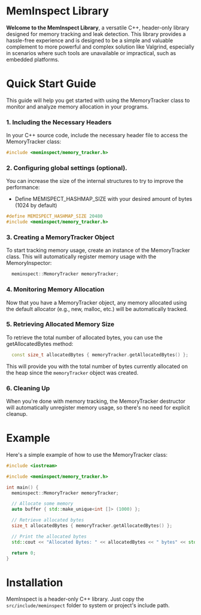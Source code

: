 MemInspect Library
==================

**Welcome to the MemInspect Library**, a versatile C++, header-only library designed for memory tracking and leak detection.
This library provides a hassle-free experience and is designed to be a simple and valuable complement to more powerful and complex solution like Valgrind, especially in scenarios where such tools are unavailable or impractical, such as embedded platforms.

# Quick Start Guide

This guide will help you get started with using the MemoryTracker class to monitor and analyze memory allocation in your programs.

### 1. Including the Necessary Headers

In your C++ source code, include the necessary header file to access the MemoryTracker class:


```CPP
#include <meminspect/memory_tracker.h>
```

### 2. Configuring global settings (optional).

You can increase the size of the internal structures to try to improve the performance:

- Define MEMISPECT_HASHMAP_SIZE with your desired amount of bytes (1024 by default)

```CPP
#define MEMISPECT_HASHMAP_SIZE 20480
#include <meminspect/memory_tracker.h>
```

### 3. Creating a MemoryTracker Object

To start tracking memory usage, create an instance of the MemoryTracker class. This will automatically register memory usage with the MemoryInspector:

```CPP
  meminspect::MemoryTracker memoryTracker;
```

### 4. Monitoring Memory Allocation

Now that you have a MemoryTracker object, any memory allocated using the default allocator (e.g., new, malloc, etc.) will be automatically tracked.

### 5. Retrieving Allocated Memory Size

To retrieve the total number of allocated bytes, you can use the getAllocatedBytes method:

```CPP
  const size_t allocatedBytes { memoryTracker.getAllocatedBytes() };
```

This will provide you with the total number of bytes currently allocated on the heap since the `memoryTracker` object was created.

### 6. Cleaning Up

When you're done with memory tracking, the MemoryTracker destructor will automatically unregister memory usage, so there's no need for explicit cleanup.

# Example

Here's a simple example of how to use the MemoryTracker class:

```CPP
#include <iostream>

#include <meminspect/memory_tracker.h>

int main() {
  meminspect::MemoryTracker memoryTracker;

  // Allocate some memory
  auto buffer { std::make_unique<int []> (1000) };

  // Retrieve allocated bytes
  size_t allocatedBytes { memoryTracker.getAllocatedBytes() };

  // Print the allocated bytes
  std::cout << "Allocated Bytes: " << allocatedBytes << " bytes" << std::endl;

  return 0;
}
```

# Installation

MemInspect is a header-only C++ library. Just copy the `src/include/meminspect` folder to system or project's include path.

